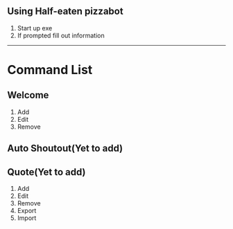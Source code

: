 
## Using Half-eaten pizzabot

1. Start up exe
2. If prompted fill out information


---

# Command List

## Welcome
1. Add
2. Edit
3. Remove
## Auto Shoutout(Yet to add)
## Quote(Yet to add)
1. Add
2. Edit
3. Remove
4. Export
5. Import


